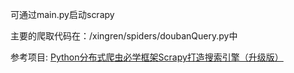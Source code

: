 可通过main.py启动scrapy  

主要的爬取代码在：/xingren/spiders/doubanQuery.py中


参考项目: [Python分布式爬虫必学框架Scrapy打造搜索引擎（升级版）](https://coding.imooc.com/class/92.html)
